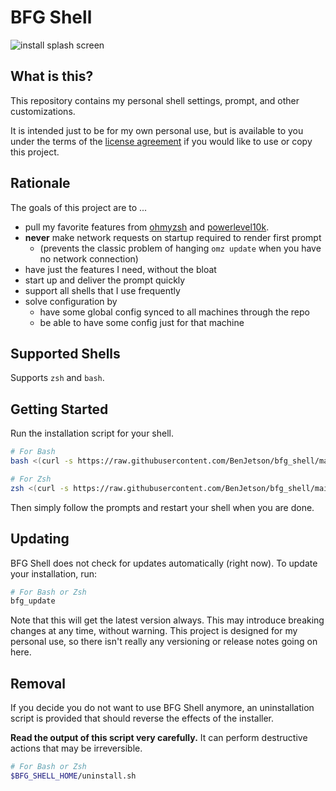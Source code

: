 # BFG Shell

![install splash screen](https://user-images.githubusercontent.com/10427974/164923770-c18733a7-15d5-462e-9264-16c888e5c19a.png)

## What is this?

This repository contains my personal shell settings, prompt, and other
customizations.

It is intended just to be for my own personal use, but is available to you
under the terms of the [license agreement](./LICENSE) if you would like to use
or copy this project.

## Rationale

The goals of this project are to ...

- pull my favorite features from
  [ohmyzsh](https://github.com/ohmyzsh/ohmyzsh) and
  [powerlevel10k](https://github.com/romkatv/powerlevel10k).
- **never** make network requests on startup required to render first prompt
  - (prevents the classic problem of hanging `omz update` when you have no
    network connection)
- have just the features I need, without the bloat
- start up and deliver the prompt quickly
- support all shells that I use frequently
- solve configuration by
  - have some global config synced to all machines through the repo
  - be able to have some config just for that machine

## Supported Shells

Supports `zsh` and `bash`.

## Getting Started

Run the installation script for your shell.

```sh
# For Bash
bash <(curl -s https://raw.githubusercontent.com/BenJetson/bfg_shell/main/install.sh)

# For Zsh
zsh <(curl -s https://raw.githubusercontent.com/BenJetson/bfg_shell/main/install.sh)
```

Then simply follow the prompts and restart your shell when you are done.

## Updating

BFG Shell does not check for updates automatically (right now). To update your
installation, run:

```sh
# For Bash or Zsh
bfg_update
```

Note that this will get the latest version always. This may introduce breaking
changes at any time, without warning. This project is designed for my personal
use, so there isn't really any versioning or release notes going on here.

## Removal

If you decide you do not want to use BFG Shell anymore, an uninstallation script
is provided that should reverse the effects of the installer.

**Read the output of this script very carefully.** It can perform destructive
actions that may be irreversible.

```sh
# For Bash or Zsh
$BFG_SHELL_HOME/uninstall.sh
```
